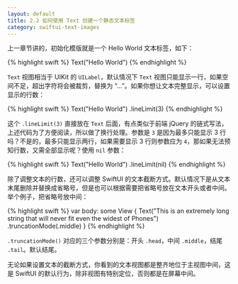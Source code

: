 ```yaml
---
layout: default
title: 2.2 如何使用 Text 创建一个静态文本标签
category: swiftui-text-images
---
```


上一章节讲的，初始化模版就是一个 Hello World 文本标签，如下：

{% highlight swift %}
Text("Hello World")
{% endhighlight %}

`Text` 视图相当于 UIKit 的 `UILabel`，默认情况下 `Text` 视图只能显示一行，如果空间不足，超出字符将会被裁剪，替换为 “...”。如果你想让文本完整显示，可以设置显示的行数：

{% highlight swift %}
Text("Hello World")
    .lineLimit(3)
{% endhighlight %}

这个 `.lineLimit(3)` 直接放在 `Text` 后面，有点类似于前端 jQuery 的链式写法，上述代码为了方便阅读，所以做了换行处理。参数是 `3` 是因为最多只能显示 3 行吗？不是的，最多只能显示两行，如果需要显示 3 行则参数应为 `4`，那如果无法预知行数，又需全部显示呢？使用 `nil` 参数：

{% highlight swift %}
Text("Hello World")
    .lineLimit(nil)
{% endhighlight %}

除了调整文本的行数，还可以调整 SwiftUI 的文本截断方式。默认情况下是从文本末尾删除并替换成省略号，但是也可以根据需要把省略号放在文本开头或者中间。举个例子，把省略号放中间：

{% highlight swift %}
var body: some View {
    Text("This is an extremely long string that will never fit even the widest of Phones")
        .truncationMode(.middle)
}
{% endhighlight %}

`.truncationMode()` 对应的三个参数分别是：开头 `.head`，中间 `.middle`，结尾 `.tail`。默认结尾。

无论如果设置文本的截断方式，你看到的文本视图都是整齐地位于主视图中间，这是 SwiftUI 的默认行为，除非视图有特别定位，否则都是在屏幕中间。




